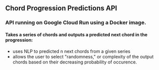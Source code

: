 

## Chord Progression Predictions API

### API running on Google Cloud Run using a Docker image.

#### Takes a series of chords and outputs a predicted next chord in the progression:

- uses NLP to predicted n next chords from a given series
- allows the user to select "randomness," or complexity of the output chords based on their decreasing probability of occurence.
